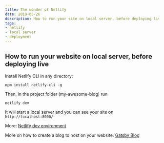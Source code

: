 ```yaml
---
title: The wonder of Netlify
date: 2019-05-26
description: How to run your site on local server, before deploying live. Saves  on needless Github pushes.
tags: 
- netlify
- local server
- deployment
---
```


## How to run your website on local server, before deploying live
Install Netlify CLI in any directory:

`npm install netlify-cli -g`

Then, in the project folder (my-awesome-blog) run

`netlify dev`

It will start a local server and you can see your site on `http://localhost:8000/`

More: [Netlify dev environment](https://www.netlify.com/blog/2019/04/09/netlify-dev--our-entire-platform-right-on-your-laptop/?utm_source=app&utm_medium=notification&utm_campaign=dev)

More on how to create a blog to host on your website:
[Gatsby Blog](https://blog.jakoblind.no/gatsby-blog/)